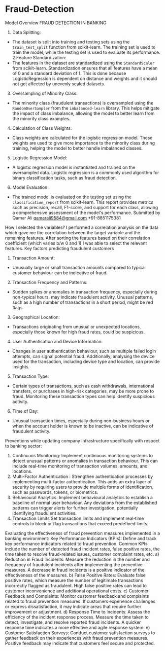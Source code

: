 # Fraud-Detection

Model Overview
FRAUD DETECTION IN BANKING
1. Data Splitting:
- The dataset is split into training and testing sets using the `train_test_split` function from
scikit-learn. The training set is used to train the model, while the testing set is used to evaluate its performance.
2.Feature Standardization:
- The features in the dataset are standardized using the `StandardScaler` from scikit-learn.
Standardization ensures that all features have a mean of 0 and a standard deviation of 1. This is done because LogisticRegression is dependent on distance and weights and it should not get affected by unevenly scaled datasets.
3. Oversampling of Minority Class:
- The minority class (fraudulent transactions) is oversampled using the
`RandomOverSampler` from the `imbalanced-learn` library. This helps mitigate the impact of class imbalance, allowing the model to better learn from the minority class examples.
4. Calculation of Class Weights:
- Class weights are calculated for the logistic regression model. These weights are used to
give more importance to the minority class during training, helping the model to better handle imbalanced classes.
5. Logistic Regression Model:
- A logistic regression model is instantiated and trained on the oversampled data.
Logistic regression is a commonly used algorithm for binary classification tasks, such as fraud detection.
6. Model Evaluation:
- The trained model is evaluated on the testing set using the `classification_report` from
scikit-learn. This report provides metrics such as precision, recall, F1-score, and support for each class, allowing a comprehensive assessment of the model's performance.
Submitted by
Qamar Ali qamarali9584@gmail.com
+91-8851175381
 
 How I selected the variables?
I performed a correlation analysis on the data which gave me the correlation between the target variable and the remaining features.
After sorting the features based on their correlation coefficient (which varies b/w 0 and 1) I was able to select the relevant features.
Key factors predicting fraudulent customers
1. Transaction Amount:
- Unusually large or small transaction amounts compared to typical customer behaviour can be indicative of fraud.
2. Transaction Frequency and Patterns:
- Sudden spikes or anomalies in transaction frequency, especially during non-typical hours, may indicate fraudulent activity. Unusual patterns, such as a high number of transactions in a short period, might be red flags.
3. Geographical Location:
- Transactions originating from unusual or unexpected locations, especially those known for high fraud rates, could be suspicious.
4. User Authentication and Device Information:
- Changes in user authentication behaviour, such as multiple failed login attempts, can signal potential fraud. Additionally, analysing the device used for the transaction, including device type and location, can provide insights.
5. Transaction Type:
- Certain types of transactions, such as cash withdrawals, international transfers, or purchases in high-risk categories, may be more prone to fraud. Monitoring these transaction types can help identify suspicious activity.
6. Time of Day:
- Unusual transaction times, especially during non-business hours or when the account holder is known to be inactive, can be indicative of fraudulent activity.
 
 Preventions while updating company infrastructure specifically with respect to banking sector:
1. Continuous Monitoring:
Implement continuous monitoring systems to detect unusual patterns or anomalies in transaction behaviour. This can include real-time monitoring of transaction volumes, amounts, and locations.
2. Multi-Factor Authentication :
Strengthen authentication processes by implementing multi-factor authentication. This adds an extra layer of security by requiring users to provide multiple forms of identification, such as passwords, tokens, or biometrics.
3. Behavioural Analytics:
Implement behavioural analytics to establish a baseline of normal user behaviour. Any deviations from the established patterns can trigger alerts for further investigation, potentially identifying fraudulent activities.
10. Transaction Limits
Set transaction limits and implement real-time controls to block or flag transactions that exceed predefined limits.
   
Evaluating the effectiveness of fraud prevention measures implemented in a banking environment:
Key Performance Indicators (KPIs):
Define and track key performance indicators related to fraud prevention. Common KPIs include the number of detected fraud incident rates, false positive rates, the time taken to resolve fraud-related issues, customer complaint rates, etc.
a) Reduction in Fraud Incidents:
Measure the reduction in the number and frequency of fraudulent incidents after implementing the preventive measures. A decrease in fraud incidents is a positive indicator of the effectiveness of the measures.
b) False Positive Rates:
Evaluate false positive rates, which measure the number of legitimate transactions incorrectly flagged as fraudulent. High false positive rates can lead to customer inconvenience and additional operational costs.
c) Customer Feedback and Complaints:
Monitor customer feedback and complaints related to fraud prevention measures. If customers experience challenges or express dissatisfaction, it may indicate areas that require further improvement or adjustment.
d) Response Time to Incidents:
Assess the efficiency of the incident response process. Measure the time taken to detect, investigate, and resolve reported fraud incidents. A quicker response time indicates a more effective and agile response system.
e) Customer Satisfaction Surveys:
Conduct customer satisfaction surveys to gather feedback on their experiences with fraud prevention measures. Positive feedback may indicate that customers feel secure and protected.
